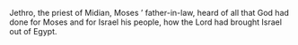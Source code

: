 Jethro, the priest of Midian, Moses ’ father-in-law, heard of all that God had done for Moses and for Israel his people, how the Lord had brought Israel out of Egypt.
